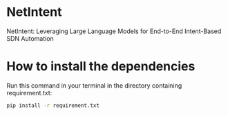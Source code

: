 # NetIntent
NetIntent: Leveraging Large Language Models for End-to-End Intent-Based SDN Automation

# How to install the dependencies
Run this command in your terminal in the directory containing requirement.txt:

```bash
pip install -r requirement.txt

